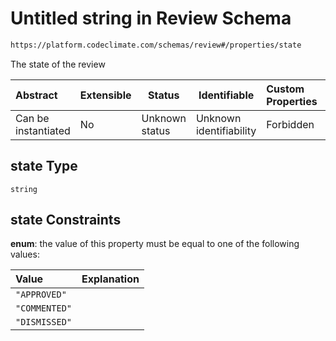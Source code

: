 # Untitled string in Review Schema

```txt
https://platform.codeclimate.com/schemas/review#/properties/state
```

The state of the review


| Abstract            | Extensible | Status         | Identifiable            | Custom Properties | Additional Properties | Access Restrictions | Defined In                                                                           |
| :------------------ | ---------- | -------------- | ----------------------- | :---------------- | --------------------- | ------------------- | ------------------------------------------------------------------------------------ |
| Can be instantiated | No         | Unknown status | Unknown identifiability | Forbidden         | Allowed               | none                | [Review.schema.json\*](../../spec/schemas/Review.schema.json "open original schema") |

## state Type

`string`

## state Constraints

**enum**: the value of this property must be equal to one of the following values:

| Value         | Explanation |
| :------------ | ----------- |
| `"APPROVED"`  |             |
| `"COMMENTED"` |             |
| `"DISMISSED"` |             |

